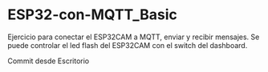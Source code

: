 # ESP32-con-MQTT_Basic
Ejercicio para conectar el ESP32CAM a MQTT, enviar y recibir mensajes.
Se puede controlar el led flash del ESP32CAM con el switch del dashboard.


Commit desde Escritorio
